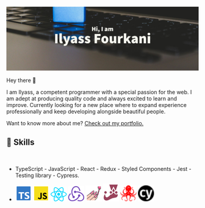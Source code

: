 [![Ilyass's GitHub Banner](./imgsAndSvgs/Ilyass.png)](https://github.com/Ilyass-shw)

Hey there 👋

I am Ilyass, a competent programmer with a special passion for the web. I am adept at producing quality code and always excited to learn
and improve. Currently looking for a new place where to expand experience professionally and keep developing alongside
beautiful people.

Want to know more about me? [Check out my portfolio.](https://ilyassf.netlify.app)
<br>

## 💼 Skills
<br>

- TypeScript - JavaScript - React -  Redux -  Styled Components - Jest -  Testing library - Cypress.

- <img src="./imgsAndSvgs/file-type-typescript-official.svg" width='42px'/>  <img src="./imgsAndSvgs/file-type-js-official.svg" width='42px'/> <img src="./imgsAndSvgs/react.svg" width='42px'/> <img src="./imgsAndSvgs/redux.svg" width='42px'/> <img src="./imgsAndSvgs/file-type-styled.svg" width='42px'/> <img src="./imgsAndSvgs/jest.svg" width='42px'/>  <img src="./imgsAndSvgs/testinglibrary.svg" width='42px'/> <img src="./imgsAndSvgs/cypress%20(5).svg" width='42px'/> 

